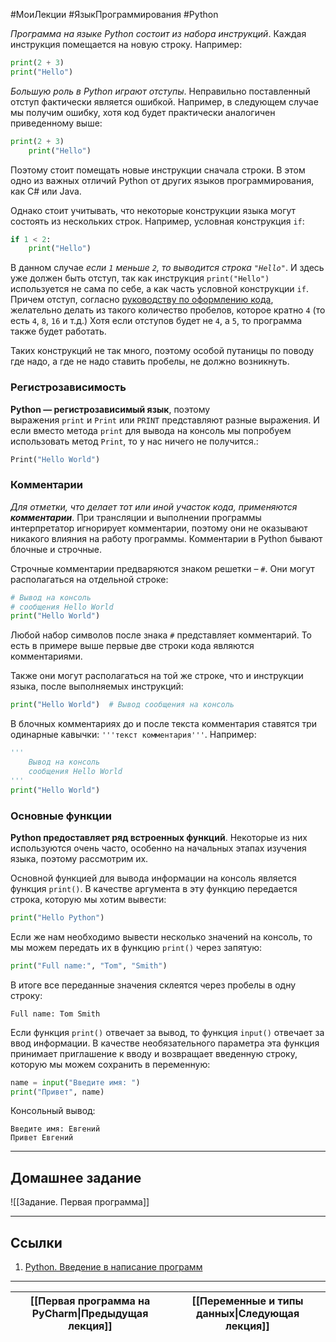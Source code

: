 #МоиЛекции #ЯзыкПрограммирования #Python 

*Программа на языке Python состоит из набора инструкций*. Каждая инструкция помещается на новую строку. Например:

```python
print(2 + 3) 
print("Hello")
```

*Большую роль в Python играют отступы*. Неправильно поставленный отступ фактически является ошибкой. Например, в следующем случае мы получим ошибку, хотя код будет практически аналогичен приведенному выше:

```python
print(2 + 3) 
    print("Hello")
```

Поэтому стоит помещать новые инструкции сначала строки. В этом одно из важных отличий Python от других языков программирования, как C# или Java.

Однако стоит учитывать, что некоторые конструкции языка могут состоять из нескольких строк. Например, условная конструкция `if`:

```python
if 1 < 2:
    print("Hello")
```

В данном случае *если `1` меньше `2`, то выводится строка `"Hello"`*. И здесь уже должен быть отступ, так как инструкция `print("Hello")` используется не сама по себе, а как часть условной конструкции `if`. Причем отступ, согласно [руководству по оформлению кода](https://www.python.org/dev/peps/pep-0008/), желательно делать из такого количество пробелов, которое кратно `4` (то есть `4`, `8`, `16` и т.д.) Хотя если отступов будет не `4`, а `5`, то программа также будет работать.

Таких конструкций не так много, поэтому особой путаницы по поводу где надо, а где не надо ставить пробелы, не должно возникнуть.

### Регистрозависимость

**Python — регистрозависимый язык**, поэтому выражения `print` и `Print` или `PRINT` представляют разные выражения. И если вместо метода `print` для вывода на консоль мы попробуем использовать метод `Print`, то у нас ничего не получится.:

```python
Print("Hello World")
```

### Комментарии

 *Для отметки, что делает тот или иной участок кода, применяются **комментарии***. При трансляции и выполнении программы интерпретатор игнорирует комментарии, поэтому они не оказывают никакого влияния на работу программы. Комментарии в Python бывают блочные и строчные.

Строчные комментарии предваряются знаком решетки – `#`. Они могут располагаться на отдельной строке:

```python
# Вывод на консоль 
# сообщения Hello World
print("Hello World")
```

Любой набор символов после знака `#` представляет комментарий. То есть в примере выше первые две строки кода являются комментариями.

Также они могут располагаться на той же строке, что и инструкции языка, после выполняемых инструкций:

```python
print("Hello World")  # Вывод сообщения на консоль
```

В блочных комментариях до и после текста комментария ставятся три одинарные кавычки: `'''текст комментария'''`. Например:

```python
''' 
    Вывод на консоль
    сообщения Hello World
'''
print("Hello World")
```

### Основные функции

**Python предоставляет ряд встроенных функций**. Некоторые из них используются очень часто, особенно на начальных этапах изучения языка, поэтому рассмотрим их.

Основной функцией для вывода информации на консоль является функция `print()`. В качестве аргумента в эту функцию передается строка, которую мы хотим вывести:

```python
print("Hello Python")
```

Если же нам необходимо вывести несколько значений на консоль, то мы можем передать их в функцию `print()` через запятую:

```python
print("Full name:", "Tom", "Smith")
```

В итоге все переданные значения склеятся через пробелы в одну строку:

```
Full name: Tom Smith
```

Если функция `print()` отвечает за вывод, то функция `input()` отвечает за ввод информации. В качестве необязательного параметра эта функция принимает приглашение к вводу и возвращает введенную строку, которую мы можем сохранить в переменную:

```python
name = input("Введите имя: ")
print("Привет", name)
```

Консольный вывод:

```
Введите имя: Евгений
Привет Евгений
```

---
## Домашнее задание

![[Задание. Первая программа]]

---
## Ссылки

1. [Python. Введение в написание программ](https://metanit.com/python/tutorial/2.1.php)

---

| [[Первая программа на PyCharm\|Предыдущая лекция]] | [[Переменные и типы данных\|Следующая лекция]] |
| -------------------------------------------------- | ---------------------------------------------- |


